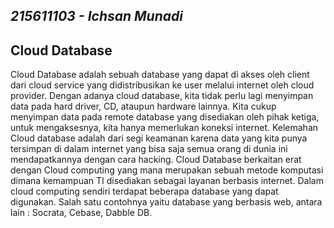 ## _215611103 - Ichsan Munadi_

## Cloud Database
Cloud Database adalah sebuah database yang dapat di akses oleh client dari 
cloud service yang didistribusikan ke user melalui internet oleh cloud provider. Dengan 
adanya cloud database, kita tidak perlu lagi menyimpan data pada hard driver, CD, 
ataupun hardware lainnya. Kita cukup menyimpan data pada remote database yang 
disediakan oleh pihak ketiga, untuk mengaksesnya, kita hanya memerlukan koneksi 
internet. Kelemahan Cloud database adalah dari segi keamanan karena data yang kita 
punya tersimpan di dalam internet yang bisa saja semua orang di dunia ini 
mendapatkannya dengan cara hacking. Cloud Database berkaitan erat dengan Cloud 
computing yang mana merupakan sebuah metode komputasi dimana kemampuan TI 
disediakan sebagai layanan berbasis internet. Dalam cloud computing sendiri terdapat 
beberapa database yang dapat digunakan. Salah satu contohnya yaitu database yang 
berbasis web, antara lain : Socrata, Cebase, Dabble DB.